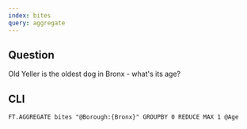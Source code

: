 ```yaml
---
index: bites
query: aggregate
---
```


## Question

Old Yeller is the oldest dog in Bronx - what's its age?

## CLI

```
FT.AGGREGATE bites "@Borough:{Bronx}" GROUPBY 0 REDUCE MAX 1 @Age
```